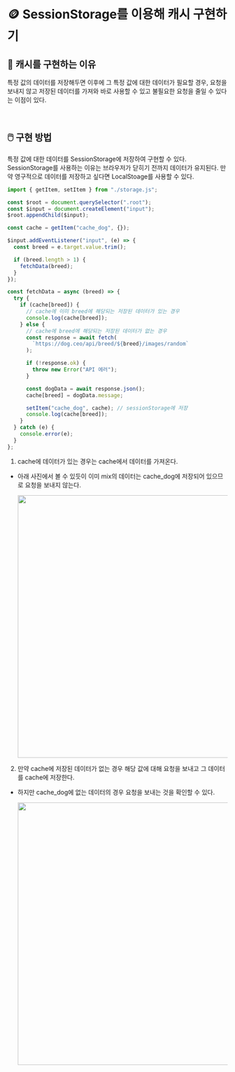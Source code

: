 # 🪙 SessionStorage를 이용해 캐시 구현하기

## 🤔 캐시를 구현하는 이유

특정 값의 데이터를 저장해두면 이후에 그 특정 값에 대한 데이터가 필요할 경우, 요청을 보내지 않고 저장된 데이터를 가져와 바로 사용할 수 있고 불필요한 요청을 줄일 수 있다는 이점이 있다.

<br />

## 🖱️ 구현 방법

특정 값에 대한 데이터를 SessionStorage에 저장하여 구현할 수 있다. SessionStorage를 사용하는 이유는 브라우저가 닫히기 전까지 데이터가 유지된다. 만약 영구적으로 데이터를 저장하고 싶다면 LocalStoage를 사용할 수 있다.

```javascript
import { getItem, setItem } from "./storage.js";

const $root = document.querySelector(".root");
const $input = document.createElement("input");
$root.appendChild($input);

const cache = getItem("cache_dog", {});

$input.addEventListener("input", (e) => {
  const breed = e.target.value.trim();

  if (breed.length > 1) {
    fetchData(breed);
  }
});

const fetchData = async (breed) => {
  try {
    if (cache[breed]) {
      // cache에 이미 breed에 해당되는 저장된 데이터가 있는 경우
      console.log(cache[breed]);
    } else {
      // cache에 breed에 해당되는 저장된 데이터가 없는 경우
      const response = await fetch(
        `https://dog.ceo/api/breed/${breed}/images/random`
      );

      if (!response.ok) {
        throw new Error("API 에러");
      }

      const dogData = await response.json();
      cache[breed] = dogData.message;

      setItem("cache_dog", cache); // sessionStorage에 저장
      console.log(cache[breed]);
    }
  } catch (e) {
    console.error(e);
  }
};
```

1. cache에 데이터가 있는 경우는 cache에서 데이터를 가져온다.

- 아래 사진에서 볼 수 있듯이 이미 mix의 데이터는 cache_dog에 저장되어 있으므로 요청을 보내지 않는다.

  <p align="center">
    <img src="https://user-images.githubusercontent.com/76807107/204142024-4b25bd80-ddf0-49b6-88a4-551a711622e9.png" width="600px" heigth="auto" />
  </p>

2. 만약 cache에 저장된 데이터가 없는 경우 해당 값에 대해 요청을 보내고 그 데이터를 cache에 저장한다.

- 하지만 cache_dog에 없는 데이터의 경우 요청을 보내는 것을 확인할 수 있다.

  <p align="center">
    <img src="https://user-images.githubusercontent.com/76807107/204142047-385d20e6-8596-49ee-8409-145dff824efb.png" width="600px" heigth="auto" />
  </p>
